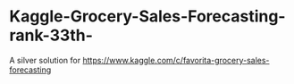 # Kaggle-Grocery-Sales-Forecasting-rank-33th-
A silver solution for https://www.kaggle.com/c/favorita-grocery-sales-forecasting
